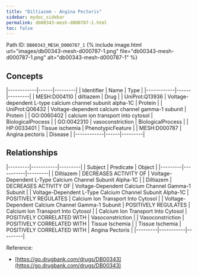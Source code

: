 ```yaml
---
title: "Diltiazem - Angina Pectoris"
sidebar: mydoc_sidebar
permalink: db00343-mesh-d000787-1.html
toc: false 
---
```



Path ID: `DB00343_MESH_D000787_1`
{% include image.html url="images/db00343-mesh-d000787-1.png" file="db00343-mesh-d000787-1.png" alt="db00343-mesh-d000787-1" %}

## Concepts

|------------|------|---------|
| Identifier | Name | Type    |
|------------|------|---------|
| MESH:D004110 | diltiazem | Drug |
| UniProt:Q13936 | Voltage-dependent L-type calcium channel subunit alpha-1C | Protein |
| UniProt:Q06432 | Voltage-dependent calcium channel gamma-1 subunit | Protein |
| GO:0060402 | calcium ion transport into cytosol | BiologicalProcess |
| GO:0042310 | vasoconstriction | BiologicalProcess |
| HP:0033401 | Tissue ischemia | PhenotypicFeature |
| MESH:D000787 | Angina pectoris | Disease |
|------------|------|---------|

## Relationships

|---------|-----------|---------|
| Subject | Predicate | Object  |
|---------|-----------|---------|
| Diltiazem | DECREASES ACTIVITY OF | Voltage-Dependent L-Type Calcium Channel Subunit Alpha-1C |
| Diltiazem | DECREASES ACTIVITY OF | Voltage-Dependent Calcium Channel Gamma-1 Subunit |
| Voltage-Dependent L-Type Calcium Channel Subunit Alpha-1C | POSITIVELY REGULATES | Calcium Ion Transport Into Cytosol |
| Voltage-Dependent Calcium Channel Gamma-1 Subunit | POSITIVELY REGULATES | Calcium Ion Transport Into Cytosol |
| Calcium Ion Transport Into Cytosol | POSITIVELY CORRELATED WITH | Vasoconstriction |
| Vasoconstriction | POSITIVELY CORRELATED WITH | Tissue Ischemia |
| Tissue Ischemia | POSITIVELY CORRELATED WITH | Angina Pectoris |
|---------|-----------|---------|

Reference: 
  - [https://go.drugbank.com/drugs/DB00343](https://go.drugbank.com/drugs/DB00343)
